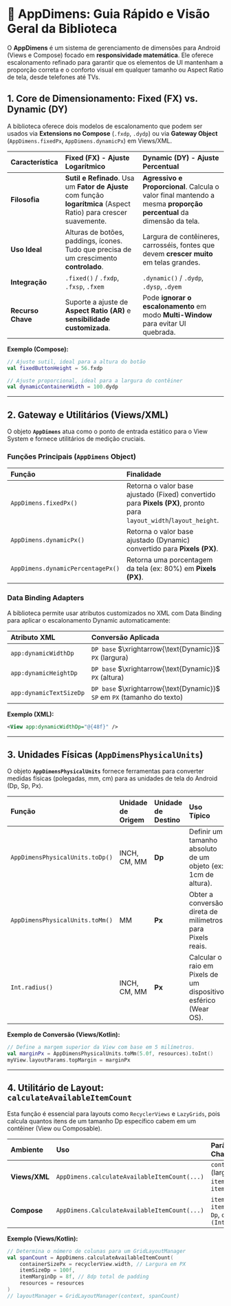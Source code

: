 # 🚀 AppDimens: Guia Rápido e Visão Geral da Biblioteca

O **AppDimens** é um sistema de gerenciamento de dimensões para Android (Views e Compose) focado em **responsividade matemática**. Ele oferece escalonamento refinado para garantir que os elementos de UI mantenham a proporção correta e o conforto visual em qualquer tamanho ou Aspect Ratio de tela, desde telefones até TVs.

## 1\. Core de Dimensionamento: Fixed (FX) vs. Dynamic (DY)

A biblioteca oferece dois modelos de escalonamento que podem ser usados via **Extensions no Compose** (`.fxdp`, `.dydp`) ou via **Gateway Object** (`AppDimens.fixedPx`, `AppDimens.dynamicPx`) em Views/XML.

| Característica | Fixed (FX) - Ajuste Logarítmico | Dynamic (DY) - Ajuste Percentual |
| :--- | :--- | :--- |
| **Filosofia** | **Sutil e Refinado**. Usa um **Fator de Ajuste** com função **logarítmica** (Aspect Ratio) para crescer suavemente. | **Agressivo e Proporcional**. Calcula o valor final mantendo a mesma **proporção percentual** da dimensão da tela. |
| **Uso Ideal** | Alturas de botões, paddings, ícones. Tudo que precisa de um crescimento **controlado**. | Largura de contêineres, carrosséis, fontes que devem **crescer muito** em telas grandes. |
| **Integração** | `.fixed()` / `.fxdp`, `.fxsp`, `.fxem` | `.dynamic()` / `.dydp`, `.dysp`, `.dyem` |
| **Recurso Chave** | Suporte a ajuste de **Aspect Ratio (AR)** e **sensibilidade customizada**. | Pode **ignorar o escalonamento** em modo **Multi-Window** para evitar UI quebrada. |

**Exemplo (Compose):**

```kotlin
// Ajuste sutil, ideal para a altura do botão
val fixedButtonHeight = 56.fxdp 

// Ajuste proporcional, ideal para a largura do contêiner
val dynamicContainerWidth = 100.dydp
```

-----

## 2\. Gateway e Utilitários (Views/XML)

O objeto **`AppDimens`** atua como o ponto de entrada estático para o View System e fornece utilitários de medição cruciais.

### Funções Principais (`AppDimens` Object)

| Função | Finalidade | Exemplo de Uso |
| :--- | :--- | :--- |
| `AppDimens.fixedPx()` | Retorna o valor base ajustado (Fixed) convertido para **Pixels (PX)**, pronto para `layout_width`/`layout_height`. | `AppDimens.fixedPx(16f, ScreenType.LOWEST, resources).toInt()` |
| `AppDimens.dynamicPx()` | Retorna o valor base ajustado (Dynamic) convertido para **Pixels (PX)**. | `AppDimens.dynamicPx(100f, ScreenType.LOWEST, resources).toInt()` |
| `AppDimens.dynamicPercentagePx()` | Retorna uma porcentagem da tela (ex: 80%) em **Pixels (PX)**. | `AppDimens.dynamicPercentagePx(0.80f, ScreenType.LOWEST, resources)` |

### Data Binding Adapters

A biblioteca permite usar atributos customizados no XML com Data Binding para aplicar o escalonamento Dynamic automaticamente:

| Atributo XML | Conversão Aplicada |
| :--- | :--- |
| `app:dynamicWidthDp` | `DP base` $\xrightarrow{\text{Dynamic}}$ `PX` (largura) |
| `app:dynamicHeightDp` | `DP base` $\xrightarrow{\text{Dynamic}}$ `PX` (altura) |
| `app:dynamicTextSizeDp` | `DP base` $\xrightarrow{\text{Dynamic}}$ `SP` em `PX` (tamanho do texto) |

**Exemplo (XML):**

```xml
<View app:dynamicWidthDp="@{48f}" /> 
```

-----

## 3\. Unidades Físicas (`AppDimensPhysicalUnits`)

O objeto **`AppDimensPhysicalUnits`** fornece ferramentas para converter medidas físicas (polegadas, mm, cm) para as unidades de tela do Android (Dp, Sp, Px).

| Função | Unidade de Origem | Unidade de Destino | Uso Típico |
| :--- | :--- | :--- | :--- |
| `AppDimensPhysicalUnits.toDp()` | INCH, CM, MM | **Dp** | Definir um tamanho absoluto de um objeto (ex: $1\text{cm}$ de altura). |
| `AppDimensPhysicalUnits.toMm()` | MM | **Px** | Obter a conversão direta de milímetros para Pixels reais. |
| `Int.radius()` | INCH, CM, MM | **Px** | Calcular o raio em Pixels de um dispositivo esférico (Wear OS). |

**Exemplo de Conversão (Views/Kotlin):**

```kotlin
// Define a margem superior da View com base em 5 milímetros.
val marginPx = AppDimensPhysicalUnits.toMm(5.0f, resources).toInt()
myView.layoutParams.topMargin = marginPx 
```

-----

## 4\. Utilitário de Layout: `calculateAvailableItemCount`

Esta função é essencial para layouts como `RecyclerViews` e `LazyGrids`, pois calcula quantos itens de um tamanho Dp específico cabem em um contêiner (View ou Composable).

| Ambiente | Uso | Parâmetros Chave |
| :--- | :--- | :--- |
| **Views/XML** | `AppDimens.calculateAvailableItemCount(...)` | `containerSizePx` (largura real), `itemSizeDp`, `itemMarginDp` |
| **Compose** | `AppDimens.CalculateAvailableItemCount(...)` | `itemSize: Dp`, `itemPadding: Dp`, `onResult: (Int) -> Unit` |

**Exemplo (Views/Kotlin):**

```kotlin
// Determina o número de colunas para um GridLayoutManager
val spanCount = AppDimens.calculateAvailableItemCount(
    containerSizePx = recyclerView.width, // Largura em PX
    itemSizeDp = 100f,
    itemMarginDp = 8f, // 8dp total de padding
    resources = resources
)
// layoutManager = GridLayoutManager(context, spanCount)
```
